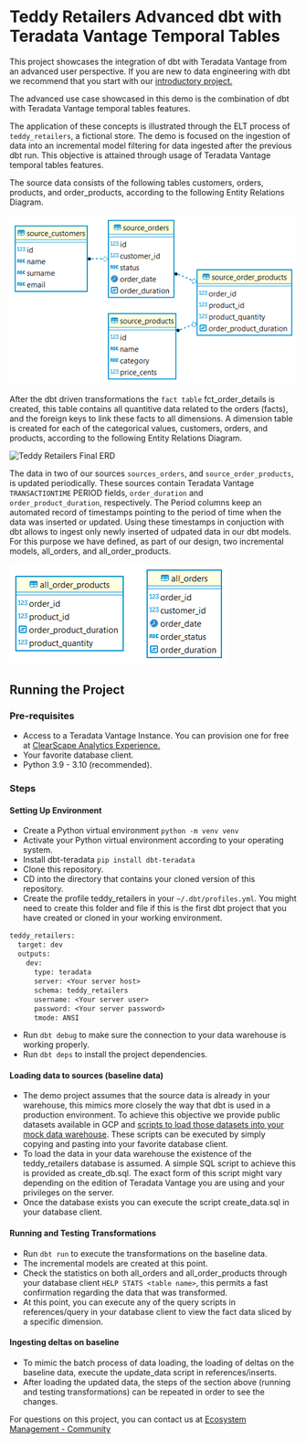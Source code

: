 # Teddy Retailers Advanced dbt with Teradata Vantage Temporal Tables

This project showcases the integration of dbt with Teradata Vantage from an advanced user perspective. If you are new to data engineering with dbt we recommend that you start with our [introductory project.](https://github.com/Teradata/jaffle_shop-dev)

The advanced use case showcased in this demo is the combination of dbt with Teradata Vantage temporal tables features.

The application of these concepts is illustrated through the ELT process of `teddy_retailers`, a fictional store. The demo is focused on the ingestion of data into an incremental model filtering for data ingested after the previous dbt run. This objective is attained through usage of Teradata Vantage temporal tables features.

The source data consists of the following tables customers, orders, products, and order_products, according to the following Entity Relations Diagram.

![Teddy Retailers Initial ERD](/etc/teddy_retailers_initial_erd.png)

After the dbt driven transformations the `fact table` fct_order_details is created, this table contains all quantitive data related to the orders (facts), and the foreign keys to link these facts to all dimensions. A dimension table is created for each of the categorical values, customers, orders, and products, according to the following Entity Relations Diagram.

![Teddy Retailers Final ERD](/etc/teddy_retailers_final_erd.png)

The data in two of our sources `sources_orders`, and `source_order_products`, is updated periodically. These sources contain Teradata Vantage `TRANSACTIONTIME` PERIOD fields, `order_duration` and `order_product_duration`, respectively. The Period columns keep an automated record of timestamps pointing to the period of time when the data was inserted or updated. Using these timestamps in conjuction with dbt allows to ingest only newly inserted of udpated data in our dbt models. For this purpose we have defined, as part of our design, two incremental models, all_orders, and all_order_products. 

![Teddy Retailers Incremental ERD](/etc/teddy_incrementals.png)

## Running the Project

### Pre-requisites
* Access to a Teradata Vantage Instance. You can provision one for free at [ClearScape Analytics Experience.](https://clearscape.teradata.com/sign-in?utm_source=github&utm_medium=readme&utm_campaign=dbt-temp-tables)
* Your favorite database client.
* Python 3.9 - 3.10 (recommended).

### Steps
#### Setting Up Environment
* Create a Python virtual environment `python -m venv venv`
* Activate your Python virtual environment according to your operating system.
* Install dbt-teradata `pip install dbt-teradata`
* Clone this repository.
* CD into the directory that contains your cloned version of this repository.
* Create the profile teddy_retailers in your `~/.dbt/profiles.yml`. You might need to create this folder and file if this is the first dbt project that you have created or cloned in your working environment.

```
teddy_retailers:
  target: dev
  outputs:
    dev:
      type: teradata
      server: <Your server host>
      schema: teddy_retailers
      username: <Your server user>
      password: <Your server password>
      tmode: ANSI
```

* Run `dbt debug` to make sure the connection to your data warehouse is working properly. 
* Run `dbt deps` to install the project dependencies. 

#### Loading data to sources (baseline data) 
* The demo project assumes that the source data is already in your warehouse, this mimics more closely the way that dbt is used in a production environment. To achieve this objective we provide public datasets available in GCP and [scripts to load those datasets into your mock data warehouse](/references/inserts/). These scripts can be executed by simply copying and pasting into your favorite database client. 
* To load the data in your data warehouse the existence of the teddy_retailers database is assumed. A simple SQL script to achieve this is provided as create_db.sql. The exact form of this script might vary depending on the edition of Teradata Vantage you are using and your privileges on the server.
* Once the database exists you can execute the script create_data.sql in your database client.

#### Running and Testing Transformations
* Run `dbt run` to execute the transformations on the baseline data.
* The incremental models are created at this point.
* Check the statistics on both all_orders and all_order_products through your database client `HELP STATS <table name>`, this permits a fast confirmation regarding the data that was transformed.
* At this point, you can execute any of the query scripts in references/query in your database client to view the fact data sliced by a specific dimension.

#### Ingesting deltas on baseline
* To mimic the batch process of data loading, the loading of deltas on the baseline data, execute the update_data script in references/inserts.
* After loading the updated data, the steps of the section above (running and testing transformations) can be repeated in order to see the changes.

For questions on this project, you can contact us at [Ecosystem Management - Community](https://support.teradata.com/community?id=community_forum&sys_id=353d17d44fed7f00dcf7a6118110c7b5)

